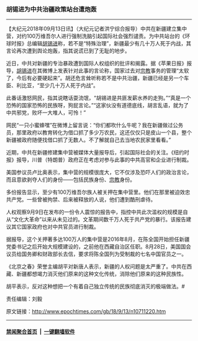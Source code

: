 ### 胡锡进为中共治疆政策站台遭炮轰
------------------------

<p>【大纪元2018年09月13日讯】（大纪元记者洪宁综合报导）中共在新疆建立集中营，对约100万维吾尔人进行强制洗脑引起国际社会强烈谴责。为中共站台的《环球时报》总编辑<a href="http://www.epochtimes.com/gb/tag/%E8%83%A1%E9%94%A1%E8%BF%9B.html">胡锡进</a>称，若不是“特殊治理”，新疆最少有几十万人死于内战，其言论再次遭到舆论炮轰，指其说谎已到了无耻的地步。</p>
<p>近日，中共对新疆的专治暴政遭到国际人权组织的批评和揭露。据《苹果日报》报导，<a href="http://www.epochtimes.com/gb/tag/%E8%83%A1%E9%94%A1%E8%BF%9B.html">胡锡进</a>在其微博上发表针对此事的言论称，国家过去对<a href="http://www.epochtimes.com/gb/tag/%E5%AE%97%E6%95%99.html">宗教</a>事务的管理“太软了，今后有必要硬起来”。胡还危言耸听称若不是中共治疆，新疆已经是另一个车臣、利比亚，“至少几十万人死于内战”。</p>
<p>此番话激怒网民，指其说瞎话耍流氓，“胡锡进是共匪发薪水养的走狗。”“真是一个恐怖的国家恐怖的民族呀，狗屁言论。”“这家伙没有道德底线，胡言乱语，就为了中共邪党，败坏一大堆人，可怜！”</p>
<p>网民“一只小蜜蜂嘿”在微博上留言说：“你们都吹什么牛呢？我在新疆做过公务员，那里政府以教育转化为借口抓了多少万农民，这还仅仅只是皮山一个县，整个新疆被政府随便找借口抓了无数人。不了解就自己去当地农民家里看看。”</p>
<p>近期，中共在新疆修建集中营被媒体大量报导后，引起国际社会的关注。《纽约时报》报导，川普（特朗普）政府正在考虑对参与此事的中共高官和企业进行制裁。</p>
<p>美国参议员卢比奥表示，集中营的规模很庞大，它不仅涉及恐吓人们的政治言论，而且意欲剥夺人们的身份——包括民族身份、<a href="http://www.epochtimes.com/gb/tag/%E5%AE%97%E6%95%99.html">宗教</a>身份。</p>
<p>多份报告显示，至少有100万维吾尔族人被关押在集中营里。他们在那里被迫效忠共产党。一些曾被拘禁、后来被释放的人说，他们遭到酷刑虐待。</p>
<p>人权观察9月9日在发布的一份令人震惊的报告中，指控中共此次滥权的规模是自从“文化大革命”以来从未见过的。文革期间数千万人死于共产党的暴行。该报告建议其它国家政府也对中共官员进行制裁。</p>
<p>据报导，这个关押著多达100万人的集中营是2016年8月，在陈全国开始担任新疆党委书记之后开始大规模建设的，之前他在西藏自治区任职。8月28日，美国国会议员给国务卿和财政部长去信，要求将陈全国列为受制裁的七名中国官员之一。</p>
<p>《北京之春》荣誉主编胡平对新唐人表示，新疆的人权问题是太严重了。中共在西藏、新疆都想竭力消灭他们原来的这种文化传统，消除他们原来的这种民族性。</p>
<p>胡平表示，反对这种想把一个有着自己独立传统的民族彻底消灭的极端做法。#</p>
<p>责任编辑：刘毅</p>

原文链接：http://www.epochtimes.com/gb/18/9/13/n10711220.htm


------------------------
#### [禁闻聚合首页](https://github.com/gfw-breaker/banned-news/blob/master/README.md) &nbsp;|&nbsp;  [一键翻墙软件](https://github.com/gfw-breaker/nogfw/blob/master/README.md)
